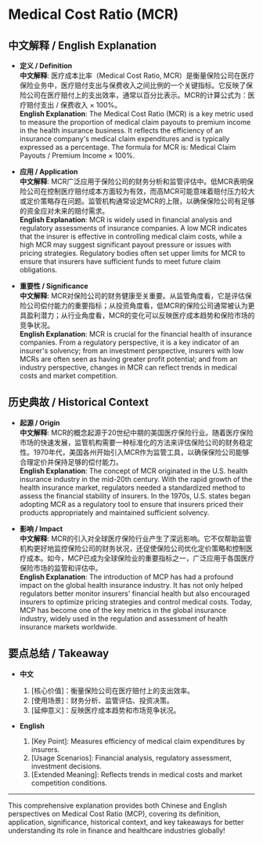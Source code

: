 # Medical Cost Ratio (MCR)

## 中文解释 / English Explanation

* **定义 / Definition**  
  **中文解释**: 医疗成本比率（Medical Cost Ratio, MCR）是衡量保险公司在医疗保险业务中，医疗赔付支出与保费收入之间比例的一个关键指标。它反映了保险公司在医疗赔付上的支出效率，通常以百分比表示。MCR的计算公式为：医疗赔付支出 / 保费收入 × 100%。  
  **English Explanation**: The Medical Cost Ratio (MCR) is a key metric used to measure the proportion of medical claim payouts to premium income in the health insurance business. It reflects the efficiency of an insurance company's medical claim expenditures and is typically expressed as a percentage. The formula for MCR is: Medical Claim Payouts / Premium Income × 100%.

* **应用 / Application**  
  **中文解释**: MCR广泛应用于保险公司的财务分析和监管评估中。低MCR表明保险公司在控制医疗赔付成本方面较为有效，而高MCR可能意味着赔付压力较大或定价策略存在问题。监管机构通常设定MCR的上限，以确保保险公司有足够的资金应对未来的赔付需求。  
  **English Explanation**: MCR is widely used in financial analysis and regulatory assessments of insurance companies. A low MCR indicates that the insurer is effective in controlling medical claim costs, while a high MCR may suggest significant payout pressure or issues with pricing strategies. Regulatory bodies often set upper limits for MCR to ensure that insurers have sufficient funds to meet future claim obligations.

* **重要性 / Significance**  
  **中文解释**: MCR对保险公司的财务健康至关重要。从监管角度看，它是评估保险公司偿付能力的重要指标；从投资角度看，低MCR的保险公司通常被认为更具盈利潜力；从行业角度看，MCR的变化可以反映医疗成本趋势和保险市场的竞争状况。  
  **English Explanation**: MCR is crucial for the financial health of insurance companies. From a regulatory perspective, it is a key indicator of an insurer's solvency; from an investment perspective, insurers with low MCRs are often seen as having greater profit potential; and from an industry perspective, changes in MCR can reflect trends in medical costs and market competition.

## 历史典故 / Historical Context

* **起源 / Origin**  
  **中文解释**: MCR的概念起源于20世纪中期的美国医疗保险行业。随着医疗保险市场的快速发展，监管机构需要一种标准化的方法来评估保险公司的财务稳定性。1970年代，美国各州开始引入MCR作为监管工具，以确保保险公司能够合理定价并保持足够的偿付能力。  
  **English Explanation**: The concept of MCR originated in the U.S. health insurance industry in the mid-20th century. With the rapid growth of the health insurance market, regulators needed a standardized method to assess the financial stability of insurers. In the 1970s, U.S. states began adopting MCR as a regulatory tool to ensure that insurers priced their products appropriately and maintained sufficient solvency.

* **影响 / Impact**  
  **中文解释**: MCR的引入对全球医疗保险行业产生了深远影响。它不仅帮助监管机构更好地监控保险公司的财务状况，还促使保险公司优化定价策略和控制医疗成本。如今，MCP已成为全球保险业的重要指标之一，广泛应用于各国医疗保险市场的监管和评估中。  
  **English Explanation**: The introduction of MCP has had a profound impact on the global health insurance industry. It has not only helped regulators better monitor insurers' financial health but also encouraged insurers to optimize pricing strategies and control medical costs. Today, MCP has become one of the key metrics in the global insurance industry, widely used in the regulation and assessment of health insurance markets worldwide.

## 要点总结 / Takeaway

* **中文**  
  1. [核心价值]：衡量保险公司在医疗赔付上的支出效率。
  2. [使用场景]：财务分析、监管评估、投资决策。
  3. [延伸意义]：反映医疗成本趋势和市场竞争状况。

* **English**  
  1. [Key Point]: Measures efficiency of medical claim expenditures by insurers.
  2. [Usage Scenarios]: Financial analysis, regulatory assessment, investment decisions.
  3. [Extended Meaning]: Reflects trends in medical costs and market competition conditions.

---

This comprehensive explanation provides both Chinese and English perspectives on Medical Cost Ratio (MCP), covering its definition, application, significance, historical context, and key takeaways for better understanding its role in finance and healthcare industries globally!
